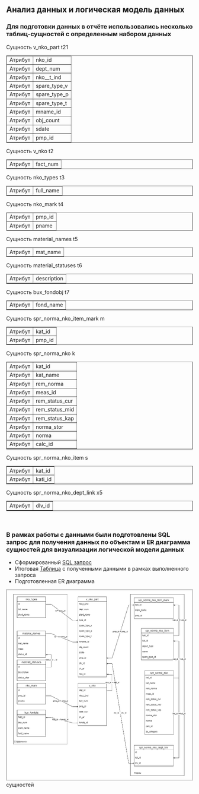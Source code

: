 ## Анализ данных и логическая модель данных

### Для подготовки данных в отчёте использовались несколько таблиц-сущностей с определенным набором данных

Сущность v_nko_part t21
<html><body>
<table border='1'>
<tr><td>Атрибут</td><td>nko_id</td></tr>
<tr><td>Атрибут</td><td>dept_num</td></tr>
<tr><td>Атрибут</td><td>nko__t_ind</td></tr>
<tr><td>Атрибут</td><td>spare_type_v</td></tr>
<tr><td>Атрибут</td><td>spare_type_p</td></tr>
<tr><td>Атрибут</td><td>spare_type_t</td></tr>
<tr><td>Атрибут</td><td>mname_id</td></tr>
<tr><td>Атрибут</td><td>obj_count</td></tr>
<tr><td>Атрибут</td><td>sdate</td></tr>
<tr><td>Атрибут</td><td>pmp_id</td></tr>
</table>

Сущность v_nko t2
<table border='1'>
<tr><td>Атрибут</td><td>fact_num</td></tr>
</table>

Сущность nko_types t3
<table border='1'>
<tr><td>Атрибут</td><td>full_name</td></tr>
</table>

Сущность nko_mark t4
<table border='1'>
<tr><td>Атрибут</td><td>pmp_id</td></tr>
<tr><td>Атрибут</td><td>pname</td></tr>
</table>

Сущность material_names t5
<table border='1'>
<tr><td>Атрибут</td><td>mat_name</td></tr>
</table>

Сущность material_statuses t6
<table border='1'>
<tr><td>Атрибут</td><td>description</td></tr>
</table>
Сущность bux_fondobj t7
<table border='1'>
<tr><td>Атрибут</td><td>fond_name</td></tr>
</table>

Сущность spr_norma_nko_item_mark m
<table border='1'>
<tr><td>Атрибут</td><td>kat_id</td></tr>
<tr><td>Атрибут</td><td>pmp_id</td></tr>
</table>

Сущность spr_norma_nko k
<table border='1'>
<tr><td>Атрибут</td><td>kat_id</td></tr>
<tr><td>Атрибут</td><td>kat_name</td></tr>
<tr><td>Атрибут</td><td>rem_norma</td></tr>
<tr><td>Атрибут</td><td>meas_id</td></tr>
<tr><td>Атрибут</td><td>rem_status_cur</td></tr>
<tr><td>Атрибут</td><td>rem_status_mid</td></tr>
<tr><td>Атрибут</td><td>rem_status_kap</td></tr>
<tr><td>Атрибут</td><td>norma_stor</td></tr>
<tr><td>Атрибут</td><td>norma</td></tr>
<tr><td>Атрибут</td><td>calc_id</td></tr>
</table>

Сущность spr_norma_nko_item s
<table border='1'>
<tr><td>Атрибут</td><td>kat_id</td></tr>
<tr><td>Атрибут</td><td>kati_id</td></tr>
</table>

Сущность spr_norma_nko_dept_link x5
<table border='1'>
<tr><td>Атрибут</td><td>dlv_id</td></tr>
</table>
<br>
</body></html>

### В рамках работы с данными были подготовлены SQL запрос для получения данных по объектам и ER диаграмма сущностей для визуализации логической модели данных

- Cформированный [SQL запрос](https://github.com/Therealsergios/Case2-reporting-form/blob/main/data/request.sql)
- Итоговая [Таблица](https://github.com/Therealsergios/Case2-reporting-form/blob/main/data/table.md) с полученными данными в рамках выполненного запроса
- Подготовленная ER диаграмма

![ER диаграмма](https://github.com/Therealsergios/Case2-reporting-form/blob/main/data/ER%20diagram.png) сущностей
